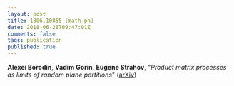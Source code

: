 ```yaml
---
layout: post
title: 1806.10855 [math-ph]
date: 2018-06-28T09:47:01Z
comments: false
tags: publication
published: true
---
```


<b>Alexei Borodin</b>, <b>Vadim Gorin</b>, <b>Eugene Strahov</b>, "<i>Product matrix processes as limits of random plane partitions</i>" ([arXiv](http://arxiv.org/abs/1806.10855v1))
